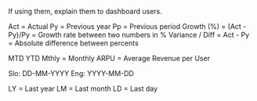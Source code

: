 If using them, explain them to dashboard users.

Act = Actual
Py = Previous year
Pp = Previous period
Growth (%) = (Act - Py)/Py = Growth rate between two numbers in %
Variance / Diff = Act - Py = Absolute difference between percents

MTD
YTD
Mthly = Monthly
ARPU = Average Revenue per User

Slo: DD-MM-YYYY
Eng: YYYY-MM-DD

LY = Last year
LM = Last month
LD = Last day
